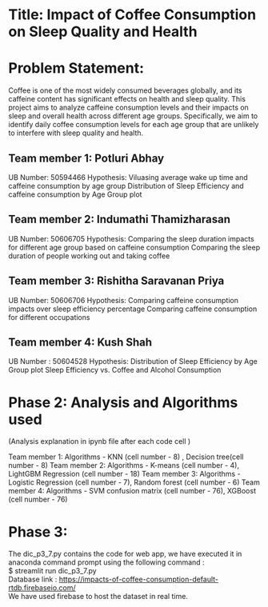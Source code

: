 # Title: Impact of Coffee Consumption on Sleep Quality and Health

# Problem Statement:
Coffee is one of the most widely consumed beverages globally, and its caffeine content has significant effects on health and sleep quality. This project aims to analyze caffeine consumption levels and their impacts on sleep and overall health across different age groups. Specifically, we aim to identify daily coffee consumption levels for each age group that are unlikely to interfere with sleep quality and health.

## Team member 1: Potluri Abhay
UB Number: 50594466
Hypothesis:
Viluasing average wake up time and caffeine consumption by age group
Distribution of Sleep Efficiency and caffeine consumption by Age Group plot 


## Team member 2: Indumathi Thamizharasan
UB Number: 50606705
Hypothesis:
Comparing the sleep duration impacts for different age group based on caffeine consumption
Comparing the sleep duration of people working out and taking coffee

## Team member 3: Rishitha Saravanan Priya
UB Number: 50606706
Hypothesis:
Comparing caffeine consumption impacts over sleep efficiency percentage
Comparing caffeine consumption for different occupations

## Team member 4: Kush Shah
UB Number : 50604528
Hypothesis:
Distribution of Sleep Efficiency by Age Group plot
Sleep Efficiency vs. Coffee and Alcohol Consumption

# Phase 2: Analysis and Algorithms used

(Analysis explanation in ipynb file after each code cell )

Team member 1: Algorithms - KNN (cell number - 8) , Decision tree(cell number - 8)
Team member 2: Algorithms - K-means (cell number - 4), LightGBM Regression (cell number - 18)
Team member 3: Algorithms - Logistic Regression (cell number - 7), Random forest (cell number - 6)
Team member 4: Algorithms - SVM confusion matrix (cell number - 76), XGBoost (cell number - 76)

# Phase 3:

The dic_p3_7.py contains the code for web app, we have executed it in anaconda command prompt using the following command : <br>
$ streamlit run dic_p3_7.py<br>
Database link : https://impacts-of-coffee-consumption-default-rtdb.firebaseio.com/<br>
We have used firebase to host the dataset in real time.
